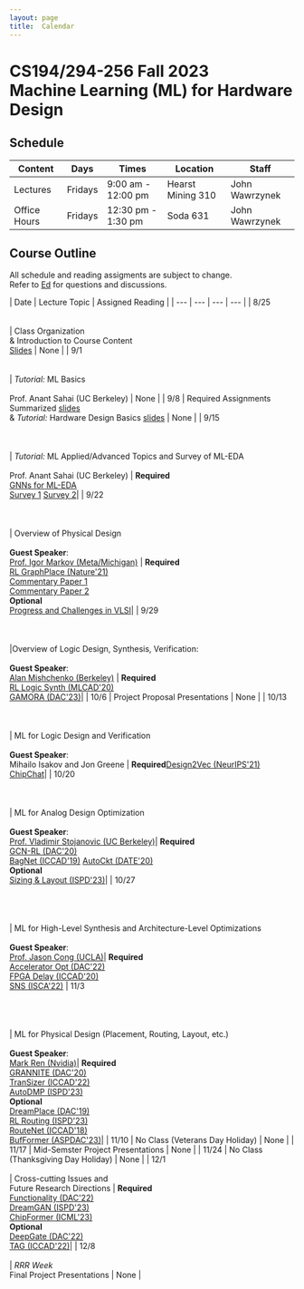 ```yaml
---
layout: page
title:  Calendar
---
```

# CS194/294-256 Fall 2023 <br/> Machine Learning (ML) for Hardware Design

## Schedule

 | Content       | Days      | Times               | Location     | Staff           |
 | ---           | ---       | ---                 | ---          | ---             |
 | Lectures      | Fridays   | 9:00 am - 12:00 pm  | Hearst Mining 310     | John Wawrzynek  |
 | Office Hours  | Fridays   | 12:30 pm - 1:30 pm  | Soda 631     | John Wawrzynek  |

## Course Outline
All schedule and reading assigments are subject to change. <br/>
Refer to [Ed](https://edstem.org/us/courses/45441/discussion/) for questions and discussions.

 | Date | Lecture Topic | Assigned Reading |
 | ---  | ---  | ---           | ---              |
 | 8/25 <br/> <br/><br/>| Class Organization <br/> & Introduction to Course Content <br/> [Slides](https://drive.google.com/file/d/1h5ZAup4XWYqYAez97iTDbaHf1wNHI3bi/view?usp=drive_link) | None |
 | 9/1 <br/><br/><br/>| *Tutorial:* ML Basics <br/><br/> Prof. Anant Sahai (UC Berkeley) | None |
 | 9/8 | Required Assignments Summarized [slides](https://drive.google.com/file/d/1fw45jICF-N5HFzVaZlnA3kNbq7sqEBA1/view?usp=drive_link) <br/> & *Tutorial:* Hardware Design Basics [slides](https://drive.google.com/file/d/1AFWq-y-F4jFwy9E9kdffF5PdYY3yZPnt/view?usp=sharing)  | None |
 | 9/15 <br/><br/><br/><br/>| *Tutorial:* ML Applied/Advanced Topics and Survey of ML-EDA <br/><br/>  Prof. Anant Sahai (UC Berkeley) | **Required**<br/> [GNNs for ML-EDA](https://ieeexplore.ieee.org/stamp/stamp.jsp?arnumber=9598835) <br/> [Survey 1](https://dl.acm.org/doi/pdf/10.1145/3543853?casa_token=poTXBGP888sAAAAA:9-7CHHyCdXf6TogyOoULInhEx_nu_ptRMservU_dIPrY2dfSuWtQ2RgbOvmJTPU7yAX1_Tag0GPgNQ) [Survey 2](https://dl.acm.org/doi/pdf/10.1145/3451179)|
 | 9/22 <br/><br/><br/><br/>| Overview of Physical Design <br/><br/> **Guest Speaker**: <br/>[Prof. Igor Markov (Meta/Michigan)](https://web.eecs.umich.edu/~imarkov/) | **Required**<br/> [RL GraphPlace (Nature'21)](https://arxiv.org/pdf/2004.10746.pdf) <br/> [Commentary Paper 1](https://dl.acm.org/doi/pdf/10.1145/3569052.3578926) <br/> [Commentary Paper 2](https://arxiv.org/abs/2306.09633) <br/> **Optional** <br/> [Progress and Challenges in VLSI](https://dl.acm.org/doi/abs/10.1145/2429384.2429441?casa_token=6QK9e3uoVsYAAAAA:MiHKO-F1sQKoThXyQZiFtMfBxdeNBy646g-oqktUzrM_kOhpTJ0dBGqK7imqQ2GlrSeyLtXFSNg)|
 | 9/29 <br/><br/><br/><br/>|Overview of Logic Design, Synthesis, Verification: <br/><br/> **Guest Speaker**: <br/> [Alan Mishchenko (Berkeley)](https://people.eecs.berkeley.edu/~alanmi/) | **Required** <br/> [RL Logic Synth (MLCAD'20)](https://dl.acm.org/doi/pdf/10.1145/3380446.3430622) <br/>  [GAMORA (DAC'23)](https://arxiv.org/pdf/2303.08256.pdf)|
 | 10/6  | Project Proposal Presentations | None |
 | 10/13 <br/><br/><br/><br/>| ML for Logic Design and  Verification <br/><br/> **Guest Speaker**:<br/> Mihailo Isakov and Jon Greene | **Required**[Design2Vec (NeurIPS'21)](https://proceedings.neurips.cc/paper/2021/file/c5aa65949d20f6b20e1a922c13d974e7-Paper.pdf) <br/> [ChipChat](https://arxiv.org/pdf/2305.13243.pdf)|
 | 10/20 <br/><br/><br/><br/> | ML for Analog Design Optimization <br/><br/> **Guest Speaker**: <br/> [Prof. Vladimir Stojanovic (UC Berkeley)](https://www2.eecs.berkeley.edu/Faculty/Homepages/vlada.html)| **Required** <br/> [GCN-RL (DAC'20)](https://arxiv.org/pdf/2005.00406.pdf) <br/> [BagNet (ICCAD'19)](https://arxiv.org/pdf/1907.10515.pdf) [AutoCkt (DATE'20)](https://ieeexplore.ieee.org/stamp/stamp.jsp?arnumber=9116200) <br/> **Optional** <br/> [Sizing & Layout (ISPD'23)](https://dl.acm.org/doi/pdf/10.1145/3569052.3578929)|
 | 10/27 <br/><br/><br/><br/><br/>| ML for High-Level Synthesis and Architecture-Level Optimizations <br/><br/> **Guest Speaker**: <br/> [Prof. Jason Cong (UCLA)](https://vast.cs.ucla.edu/people/faculty/jason-cong)| **Required**<br/> [Accelerator Opt (DAC'22)](https://dl.acm.org/doi/pdf/10.1145/3489517.3530409) <br/> [FPGA Delay (ICCAD'20)](https://dl.acm.org/doi/pdf/10.1145/3400302.3415657) <br/>  [SNS (ISCA'22)](https://dl.acm.org/doi/pdf/10.1145/3470496.3527444)
 | 11/3  <br/><br/><br/><br/><br/>| ML for Physical Design (Placement, Routing, Layout, etc.) <br/><br/> **Guest Speaker**: <br/> [Mark Ren (Nvidia)](https://research.nvidia.com/person/mark-ren)| **Required** <br/> [GRANNITE (DAC'20)](https://research.nvidia.com/sites/default/files/pubs/2020-07_GRANNITE%3A-Graph-Neural/034_2_GRANNITE.pdf) <br/> [TranSizer (ICCAD'22)](https://dl.acm.org/doi/pdf/10.1145/3508352.3549442) <br/> [AutoDMP (ISPD'23)](https://dl.acm.org/doi/pdf/10.1145/3569052.3578923) <br/>  **Optional** <br/> [DreamPlace (DAC'19)](https://dl.acm.org/doi/pdf/10.1145/3316781.3317803) <br/> [RL Routing (ISPD'23)](https://dl.acm.org/doi/pdf/10.1145/3569052.3571874) <br/> [RouteNet (ICCAD'18)](https://ieeexplore.ieee.org/stamp/stamp.jsp?arnumber=8587655) <br/> [BufFormer (ASPDAC'23)](https://dl.acm.org/doi/pdf/10.1145/3566097.3567900)|
 | 11/10  | No Class (Veterans Day Holiday) | None |
 | 11/17  | Mid-Semster Project Presentations | None |
 | 11/24  | No Class (Thanksgiving Day Holiday) | None |
 | 12/1  <br/><br/> | Cross-cutting Issues and <br/> Future Research Directions | **Required** <br/>[Functionality (DAC'22)](https://dl.acm.org/doi/pdf/10.1145/3489517.3530410)  <br/> [DreamGAN (ISPD'23)](https://dl.acm.org/doi/pdf/10.1145/3569052.3572993) <br/>  [ChipFormer (ICML'23)](https://arxiv.org/pdf/2306.14744.pdf) <br/> **Optional** <br/> [DeepGate (DAC'22)](https://arxiv.org/pdf/2111.14616.pdf)  <br/> [TAG (ICCAD'22)](https://dl.acm.org/doi/pdf/10.1145/3508352.3549384)|
 | 12/8  <br/><br/> | *RRR Week* <br/> Final Project Presentations  | None |
